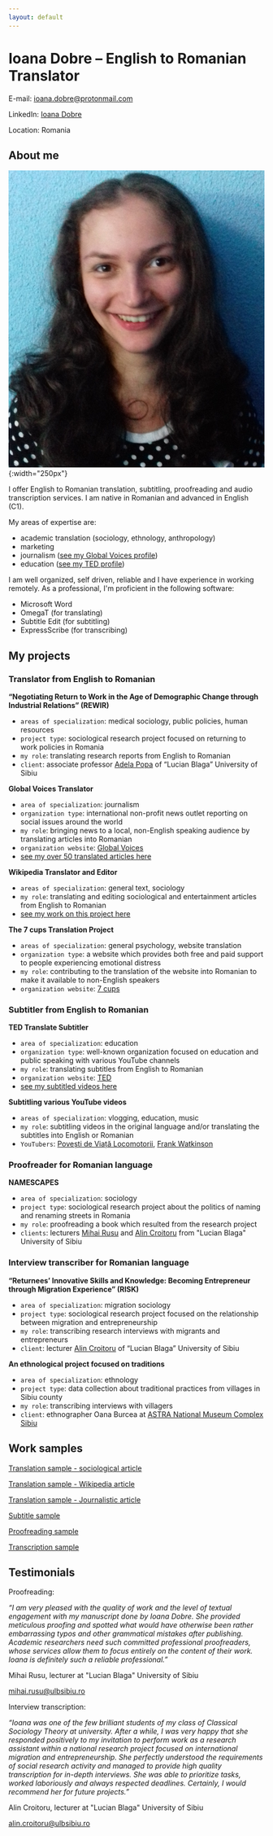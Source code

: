 ```yaml
---
layout: default
---
```


# Ioana Dobre – English to Romanian Translator

E-mail: [ioana.dobre@protonmail.com](mailto:ioana.dobre@protonmail.com)

LinkedIn: [Ioana Dobre](https://www.linkedin.com/in/ioana-dobre-803625226/)

Location: Romania



## About me

![portfolio picture](assets/portfolio_picture.png){:width="250px"}

I offer English to Romanian translation, subtitling, proofreading and audio transcription services. I am native in Romanian and advanced in English (C1).

My areas of expertise are:
-  academic translation (sociology, ethnology, anthropology)
-  marketing
-  journalism ([see my Global Voices profile](https://ro.globalvoices.org/author/ioana-dobre))
-  education  ([see my TED profile](https://www.ted.com/profiles/36332057/translator))

I am well organized, self driven, reliable and I have experience in working remotely. As a professional, I'm proficient in the following software:
- Microsoft Word
- OmegaT (for translating)
- Subtitle Edit (for subtitling)
- ExpressScribe (for transcribing)


## My projects

### Translator from English to Romanian

**“Negotiating Return to Work in the Age of Demographic Change through Industrial Relations” (REWIR)**

- `areas of specialization`: medical sociology, public policies, human resources
- `project type`: sociological research project focused on returning to work policies in Romania
- `my role`: translating research reports from English to Romanian
- `client`: associate professor [Adela Popa](https://socioumane.ulbsibiu.ro/team/adela-elena-popa/) of “Lucian Blaga” University of Sibiu


**Global Voices Translator**

- `area of specialization`: journalism
- `organization type`: international non-profit news outlet reporting on social issues around the world
- `my role`: bringing news to a local, non-English speaking audience by translating articles into Romanian
- `organization website`: [Global Voices](https://globalvoices.org/)
- [see my over 50 translated articles here](https://ro.globalvoices.org/author/ioana-dobre)

**Wikipedia Translator and Editor**

- `areas of specialization`: general text, sociology
- `my role`: translating and editing sociological and entertainment articles from English to Romanian
- [see my work on this project here](https://ro.wikipedia.org/wiki/Utilizator:Ioana2022)

**The 7 cups Translation Project**

- `areas of specialization`: general psychology, website translation
- `organization type`: a website which provides both free and paid support to people experiencing emotional distress
- `my role`: contributing to the translation of the website into Romanian to make it available to non-English speakers
- `organization website`: [7 cups](https://www.7cups.com/)

### Subtitler from English to Romanian

**TED Translate Subtitler**

- `area of specialization`: education
- `organization type`: well-known organization focused on education and public speaking with various YouTube channels
- `my role`: translating subtitles from English to Romanian
- `organization website`: [TED](https://www.ted.com/)
- [see my subtitled videos here](https://www.ted.com/profiles/36332057/translator)

**Subtitling various YouTube videos**

- `areas of specialization`: vlogging, education, music
- `my role`: subtitling videos in the original language and/or translating the subtitles into English or Romanian
- `YouTubers`: [Povești de Viață Locomotorii](https://www.youtube.com/watch?v=cFgebPd9HGI), [Frank Watkinson](https://www.youtube.com/watch?v=bHsu3E-ecj0)

### Proofreader for Romanian language

**NAMESCAPES**

- `area of specialization`: sociology
- `project type`: sociological research project about the politics of naming and renaming streets in Romania
- `my role`: proofreading a book which resulted from the research project
- `clients`: lecturers [Mihai Rusu](https://socioumane.ulbsibiu.ro/team/mihai-stelian-rusu/) and [Alin Croitoru](https://socioumane.ulbsibiu.ro/team/alin-iosif-croitoru/) from "Lucian Blaga" University of Sibiu


### Interview transcriber for Romanian language

**“Returnees’ Innovative Skills and Knowledge: Becoming Entrepreneur through Migration Experience” (RISK)**

- `area of specialization`: migration sociology
- `project type`: sociological research project focused on the relationship between migration and entrepreneurship
- `my role`: transcribing research interviews with migrants and entrepreneurs
- `client`: lecturer [Alin Croitoru](https://socioumane.ulbsibiu.ro/team/alin-iosif-croitoru/) of “Lucian Blaga” University of Sibiu


**An ethnological project focused on traditions**

- `area of specialization`: ethnology
- `project type`: data collection about traditional practices from villages in Sibiu county
- `my role`: transcribing interviews with villagers
- `client`: ethnographer Oana Burcea at [ASTRA National Museum Complex Sibiu](https://muzeulastra.ro/en/about/)


## Work samples

[Translation sample - sociological article](https://drive.google.com/file/d/1yCATsczZvRjqFmUYJQQzPrvfHIqVKZW7/view)

[Translation sample - Wikipedia article](https://ro.wikipedia.org/wiki/Franchism_sociologic)

[Translation sample - Journalistic article](https://ro.globalvoices.org/2022/04/3660)

[Subtitle sample](https://www.youtube.com/watch?v=cFgebPd9HGI)

[Proofreading sample](https://drive.google.com/file/d/1FdI_K_KJ2Lf0jkew86t7JBut5M3hthsK/view)

[Transcription sample](https://drive.google.com/file/d/1xCmn5TnKkYOtQC1ieCqjsYVwWXJoDWzM/view)



## Testimonials

Proofreading:

*“I am very pleased with the quality of work and the level of textual engagement with my manuscript done by Ioana Dobre. She provided meticulous proofing and spotted what would have otherwise been rather embarrassing typos and other grammatical mistakes after publishing. Academic researchers need such committed professional proofreaders, whose services allow them to focus entirely on the content of their work. Ioana is definitely such a reliable professional.”*

Mihai Rusu, lecturer at "Lucian Blaga" University of Sibiu

[mihai.rusu@ulbsibiu.ro](mailto:mihai.rusu@ulbsibiu.ro)

Interview transcription:

*“Ioana was one of the few brilliant students of my class of Classical Sociology Theory at university. After a while, I was very happy that she responded positively to my invitation to perform work as a research assistant within a national research project focused on international migration and entrepreneurship. She perfectly understood the requirements of social research activity and managed to provide high quality transcription for in-depth interviews. She was able to prioritize tasks, worked laboriously and always respected deadlines. Certainly, I would recommend her for future projects.”*

Alin Croitoru, lecturer at "Lucian Blaga" University of Sibiu

[alin.croitoru@ulbsibiu.ro](mailto:alin.croitoru@ulbsibiu.ro)



